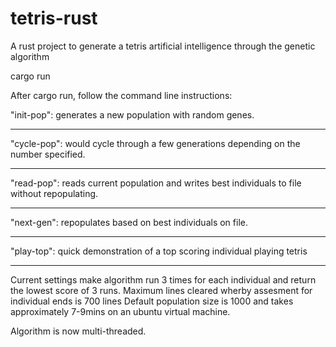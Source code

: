 # tetris-rust

A rust project to generate a tetris artificial intelligence through the genetic
algorithm

cargo run

After cargo run, follow the command line instructions:

"init-pop": generates a new population with random genes.

---

"cycle-pop": would cycle through a few generations depending on the number
specified.

---

"read-pop": reads current population and writes best individuals to file without
repopulating.

---

"next-gen": repopulates based on best individuals on file.

---

"play-top": quick demonstration of a top scoring individual playing tetris

---

Current settings make algorithm run 3 times for each individual and return the
lowest score of 3 runs. Maximum lines cleared wherby assesment for individual
ends is 700 lines Default population size is 1000 and takes approximately
7-9mins on an ubuntu virtual machine.

Algorithm is now multi-threaded.
